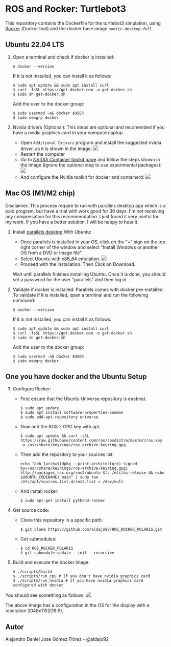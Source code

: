 # ROS and Rocker: Turtlebot3

This repository contains the Dockerfile for the turtlebot3 simulation, using [Rocker](https://github.com/osrf/rocker) (Docker tool) and the docker base image `noetic-desktop-full`.

## Ubuntu 22.04 LTS ##

1. Open a terminal and check if docker is installed:
    ```
    $ docker --version
    ```
    If it is not installed, you can install it as follows:
    ```
    $ sudo apt update && sudo apt install curl
    $ curl -fsSL https://get.docker.com -o get-docker.sh
    $ sudo sh get-docker.sh
    ```
    Add the user to the docker group:
    ```
    $ sudo usermod -aG docker $USER
    $ sudo newgrp docker
    ```

2. Nvidia drivers (Optional): This steps are optional and recomended if you have a nvidia graphics card in your computer/laptop.
    - Open `Additional Drivers` program and install the suggested nvidia driver, as it is shown in the image:
    ![](./.media/nvidia_driver.png)
    - Restart the computer
    - Go to [NVIDIA Container toolkit page](https://docs.nvidia.com/datacenter/cloud-native/container-toolkit/latest/install-guide.html) and follow the steps shown in the image (ignore the optional step to use experimental packages):
    ![](./.media/nvidia_toolkit_install.png)
    - And configure the Nvidia toolkit for docker and containerd:
    ![](./.media/nvidia_toolkit_configuration.png)


## Mac OS (M1/M2 chip) ##

Disclaimer: This process require to run with parallels desktop app which is a paid program, but have a trial with work good for 30 days. I'm not receiving any compensation for this recommendation. I just found it very useful for my work. If you have a better solution, I will be happy to hear it.

1. Install [parallels desktop](https://www.parallels.com/products/desktop/) With Ubuntu:
    - Once parallels is installed in your OS, click on the "+" sign on the top right corner of the window and select "Install Windows or another OS from a DVD or image file".
    - Select Ubuntu with x86_64 emulation.
    ![](.media/parallels_select_ubutu_os.png)
    - Proceed with the installation. Then Click on Download.

    Wait until parallels finishes installing Ubuntu. Once it is done, you should set a password for the user "parallels" and then log in.

2. Validate if docker is installed:
    Parallels comes with docker pre-installed. To validate if it is installed, open a terminal and run the following command:
    ```
    $ docker --version
    ```
    If it is not installed, you can install it as follows:
    ```
    $ sudo apt update && sudo apt install curl
    $ curl -fsSL https://get.docker.com -o get-docker.sh
    $ sudo sh get-docker.sh
    ```
    Add the user to the docker group:
    ```
    $ sudo usermod -aG docker $USER
    $ sudo newgrp docker
    ```

## One you have docker and the Ubuntu Setup ##

3. Configure Rocker:
    - First ensure that the Ubuntu Universe repository is enabled.
        ```
        $ sudo apt update
        $ sudo apt install software-properties-common
        $ sudo add-apt-repository universe
        ```
    - Now add the ROS 2 GPG key with apt.
        ```
        $ sudo apt update && curl -sSL https://raw.githubusercontent.com/ros/rosdistro/master/ros.key -o /usr/share/keyrings/ros-archive-keyring.gpg
        ```
    - Then add the repository to your sources list.
        ```
        echo "deb [arch=$(dpkg --print-architecture) signed-by=/usr/share/keyrings/ros-archive-keyring.gpg] http://packages.ros.org/ros2/ubuntu $(. /etc/os-release && echo $UBUNTU_CODENAME) main" | sudo tee /etc/apt/sources.list.d/ros2.list > /dev/null
        ```

    - And install rocker: 
        ```
        $ sudo apt-get install python3-rocker
        ```

4. Get source code:
    - Clone this repository in a specific path:
        ```
        $ git clone https://github.com/aldajo92/ROS_ROCKER_POLARIS.git
        ```
    - Get submodules:
        ```
        $ cd ROS_ROCKER_POLARIS
        $ git submodule update --init --recursive
        ```

5. Build and execute the docker image:
    ```
    $ ./scripts/build
    $ ./scripts/run_cpu # If you don't have nvidia graphics card
    $ ./scripts/run_nvidia # If you have nvidia graphics card configured with docker
    ```

You should see something as follows:
![](.media/ubuntu_running_ros.png)

The above image has a configuration in the OS for the display with a resolution 2048x1152(16:9).


## Autor ##
Alejandro Daniel Jose Gómez Flórez - @aldajo92

